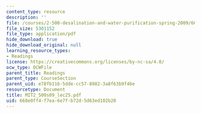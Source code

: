 ```yaml
---
content_type: resource
description: ''
file: /courses/2-500-desalination-and-water-purification-spring-2009/668e0ff4f7ea6e7fb72d5d63ed102b20_MIT2_500s09_lec25.pdf
file_size: 5301152
file_type: application/pdf
hide_download: true
hide_download_original: null
learning_resource_types:
- Readings
license: https://creativecommons.org/licenses/by-nc-sa/4.0/
ocw_type: OCWFile
parent_title: Readings
parent_type: CourseSection
parent_uid: e78fb116-5dde-cc57-8982-3a8f63b9f46e
resourcetype: Document
title: MIT2_500s09_lec25.pdf
uid: 668e0ff4-f7ea-6e7f-b72d-5d63ed102b20
---
```

